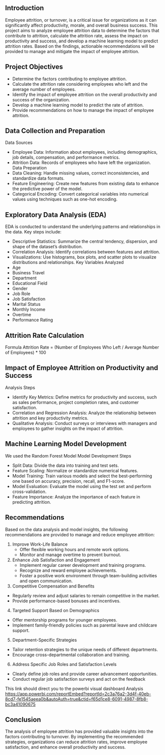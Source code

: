 ## Introduction
Employee attrition, or turnover, is a critical issue for organizations as it can significantly affect productivity, morale, and overall business success. 
This project aims to analyze employee attrition data to determine the factors that contribute to attrition, calculate the attrition rate, assess the impact on productivity and success, and develop a machine learning model to predict attrition rates. 
Based on the findings, actionable recommendations will be provided to manage and mitigate the impact of employee attrition.

## Project Objectives
- Determine the factors contributing to employee attrition.
- Calculate the attrition rate considering employees who left and the average number of employees.
- Identify the impact of employee attrition on the overall productivity and success of the organization.
- Develop a machine learning model to predict the rate of attrition.
- Provide recommendations on how to manage the impact of employee attrition.
## Data Collection and Preparation
Data Sources
- Employee Data: Information about employees, including demographics, job details, compensation, and performance metrics.
- Attrition Data: Records of employees who have left the organization.
Data Preparation
- Data Cleaning: Handle missing values, correct inconsistencies, and standardize data formats.
- Feature Engineering: Create new features from existing data to enhance the predictive power of the model.
- Categorical Encoding: Convert categorical variables into numerical values using techniques such as one-hot encoding.
## Exploratory Data Analysis (EDA)
EDA is conducted to understand the underlying patterns and relationships in the data. Key steps include:

- Descriptive Statistics: Summarize the central tendency, dispersion, and shape of the dataset’s distribution.
- Correlation Analysis: Identify correlations between features and attrition.
- Visualizations: Use histograms, box plots, and scatter plots to visualize distributions and relationships.
Key Variables Analyzed
- Age
- Business Travel
- Department
- Educational Field
- Gender
- Job Role
- Job Satisfaction
- Marital Status
- Monthly Income
- Overtime
- Performance Rating

## Attrition Rate Calculation
Formula
Attrition Rate = (Number of Employees Who Left / Average Number of Employees) * 100

## Impact of Employee Attrition on Productivity and Success
Analysis Steps
- Identify Key Metrics: Define metrics for productivity and success, such as sales performance, project completion rates, and customer satisfaction.
- Correlation and Regression Analysis: Analyze the relationship between attrition and key productivity metrics.
- Qualitative Analysis: Conduct surveys or interviews with managers and employees to gather insights on the impact of attrition.
## Machine Learning Model Development
We used the Random Forest Model
Model Development Steps
- Split Data: Divide the data into training and test sets.
- Feature Scaling: Normalize or standardize numerical features.
- Model Training: Train various models and select the best-performing one based on accuracy, precision, recall, and F1-score.
- Model Evaluation: Evaluate the model using the test set and perform cross-validation.
- Feature Importance: Analyze the importance of each feature in predicting attrition.

## Recommendations
Based on the data analysis and model insights, the following recommendations are provided to manage and reduce employee attrition:
1. Improve Work-Life Balance
   - Offer flexible working hours and remote work options.
   - Monitor and manage overtime to prevent burnout.
2. Enhance Job Satisfaction and Engagement
   - Implement regular career development and training programs.
   - Recognize and reward employee achievements.
   - Foster a positive work environment through team-building activities and open communication.
3. Competitive Compensation and Benefits
  - Regularly review and adjust salaries to remain competitive in the market.
  - Provide performance-based bonuses and incentives.
4. Targeted Support Based on Demographics
  - Offer mentorship programs for younger employees.
  - Implement family-friendly policies such as parental leave and childcare support.
5. Department-Specific Strategies
  - Tailor retention strategies to the unique needs of different departments.
  - Encourage cross-departmental collaboration and training.
6. Address Specific Job Roles and Satisfaction Levels
  - Clearly define job roles and provide career advancement opportunities.
  - Conduct regular job satisfaction surveys and act on the feedback

This link should direct you to the powerbi visual dashboard Analysis 
https://app.powerbi.com/reportEmbed?reportId=2c3a76a2-3d4f-40eb-8cd7-fe1545aeea0b&autoAuth=true&ctid=f65d1ce8-6091-4987-8fb8-bc3a41090675

## Conclusion
The analysis of employee attrition has provided valuable insights into the factors contributing to turnover. By implementing the recommended strategies, organizations can reduce attrition rates, improve employee satisfaction, and enhance overall productivity and success.
